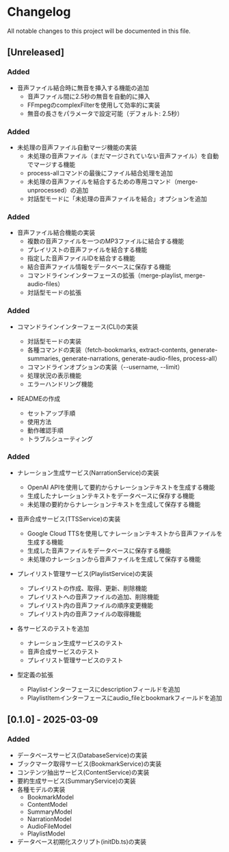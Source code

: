 # Changelog

All notable changes to this project will be documented in this file.

## [Unreleased]

### Added

- 音声ファイル結合時に無音を挿入する機能の追加
  - 音声ファイル間に2.5秒の無音を自動的に挿入
  - FFmpegのcomplexFilterを使用して効率的に実装
  - 無音の長さをパラメータで設定可能（デフォルト: 2.5秒）

### Added

- 未処理の音声ファイル自動マージ機能の実装
  - 未処理の音声ファイル（まだマージされていない音声ファイル）を自動でマージする機能
  - process-allコマンドの最後にファイル結合処理を追加
  - 未処理の音声ファイルを結合するための専用コマンド（merge-unprocessed）の追加
  - 対話型モードに「未処理の音声ファイルを結合」オプションを追加

### Added

- 音声ファイル結合機能の実装
  - 複数の音声ファイルを一つのMP3ファイルに結合する機能
  - プレイリストの音声ファイルを結合する機能
  - 指定した音声ファイルIDを結合する機能
  - 結合音声ファイル情報をデータベースに保存する機能
  - コマンドラインインターフェースの拡張（merge-playlist, merge-audio-files）
  - 対話型モードの拡張

### Added

- コマンドラインインターフェース(CLI)の実装
  - 対話型モードの実装
  - 各種コマンドの実装（fetch-bookmarks, extract-contents, generate-summaries, generate-narrations, generate-audio-files, process-all）
  - コマンドラインオプションの実装（--username, --limit）
  - 処理状況の表示機能
  - エラーハンドリング機能

- READMEの作成
  - セットアップ手順
  - 使用方法
  - 動作確認手順
  - トラブルシューティング

### Added

- ナレーション生成サービス(NarrationService)の実装
  - OpenAI APIを使用して要約からナレーションテキストを生成する機能
  - 生成したナレーションテキストをデータベースに保存する機能
  - 未処理の要約からナレーションテキストを生成して保存する機能

- 音声合成サービス(TTSService)の実装
  - Google Cloud TTSを使用してナレーションテキストから音声ファイルを生成する機能
  - 生成した音声ファイルをデータベースに保存する機能
  - 未処理のナレーションから音声ファイルを生成して保存する機能

- プレイリスト管理サービス(PlaylistService)の実装
  - プレイリストの作成、取得、更新、削除機能
  - プレイリストへの音声ファイルの追加、削除機能
  - プレイリスト内の音声ファイルの順序変更機能
  - プレイリスト内の音声ファイルの取得機能

- 各サービスのテストを追加
  - ナレーション生成サービスのテスト
  - 音声合成サービスのテスト
  - プレイリスト管理サービスのテスト

- 型定義の拡張
  - Playlistインターフェースにdescriptionフィールドを追加
  - PlaylistItemインターフェースにaudio_fileとbookmarkフィールドを追加

## [0.1.0] - 2025-03-09

### Added

- データベースサービス(DatabaseService)の実装
- ブックマーク取得サービス(BookmarkService)の実装
- コンテンツ抽出サービス(ContentService)の実装
- 要約生成サービス(SummaryService)の実装
- 各種モデルの実装
  - BookmarkModel
  - ContentModel
  - SummaryModel
  - NarrationModel
  - AudioFileModel
  - PlaylistModel
- データベース初期化スクリプト(initDb.ts)の実装

